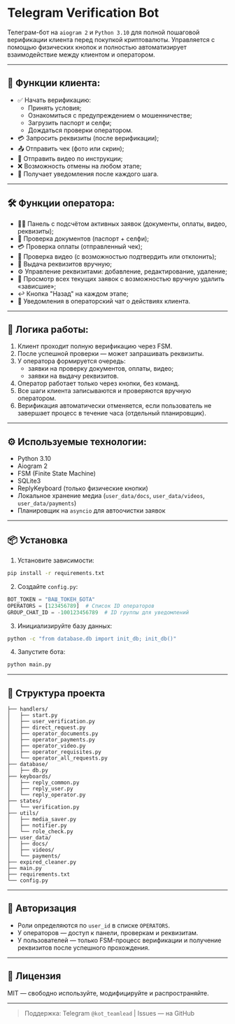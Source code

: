 # Telegram Verification Bot

Телеграм-бот на `aiogram 2` и `Python 3.10` для полной пошаговой верификации клиента перед покупкой криптовалюты. Управляется с помощью физических кнопок и полностью автоматизирует взаимодействие между клиентом и оператором.

---

## 📲 Функции клиента:

- ✅ Начать верификацию:
  - Принять условия;
  - Ознакомиться с предупреждением о мошенничестве;
  - Загрузить паспорт и селфи;
  - Дождаться проверки оператором.
- 💳 Запросить реквизиты (после верификации);
- 📤 Отправить чек (фото или скрин);
- 🎥 Отправить видео по инструкции;
- ❌ Возможность отмены на любом этапе;
- 📩 Получает уведомления после каждого шага.

---

## 🛠 Функции оператора:

- 👨‍💼 Панель с подсчётом активных заявок (документы, оплаты, видео, реквизиты);
- 📄 Проверка документов (паспорт + селфи);
- 💳 Проверка оплаты (отправленный чек);
- 🎥 Проверка видео (с возможностью подтвердить или отклонить);
- 💬 Выдача реквизитов вручную;
- ⚙️ Управление реквизитами: добавление, редактирование, удаление;
- 🧹 Просмотр всех текущих заявок с возможностью вручную удалить «зависшие»;
- ↩ Кнопка "Назад" на каждом этапе;
- 🔔 Уведомления в операторский чат о действиях клиента.

---

## 🧠 Логика работы:

1. Клиент проходит полную верификацию через FSM.
2. После успешной проверки — может запрашивать реквизиты.
3. У оператора формируется очередь:
   - заявки на проверку документов, оплаты, видео;
   - заявки на выдачу реквизитов.
4. Оператор работает только через кнопки, без команд.
5. Все шаги клиента записываются и проверяются вручную оператором.
6. Верификация автоматически отменяется, если пользователь не завершает процесс в течение часа (отдельный планировщик).

---

## ⚙️ Используемые технологии:

- Python 3.10
- Aiogram 2
- FSM (Finite State Machine)
- SQLite3
- ReplyKeyboard (только физические кнопки)
- Локальное хранение медиа (`user_data/docs`, `user_data/videos`, `user_data/payments`)
- Планировщик на `asyncio` для автоочистки заявок

---

## 📦 Установка

1. Установите зависимости:

```bash
pip install -r requirements.txt
```

2. Создайте `config.py`:

```python
BOT_TOKEN = "ВАШ_ТОКЕН_БОТА"
OPERATORS = [123456789]  # Список ID операторов
GROUP_CHAT_ID = -100123456789  # ID группы для уведомлений
```

3. Инициализируйте базу данных:

```bash
python -c "from database.db import init_db; init_db()"
```

4. Запустите бота:

```bash
python main.py
```

---

## 📁 Структура проекта

```
├── handlers/
│   ├── start.py
│   ├── user_verification.py
│   ├── direct_request.py
│   ├── operator_documents.py
│   ├── operator_payments.py
│   ├── operator_video.py
│   ├── operator_requisites.py
│   └── operator_all_requests.py
├── database/
│   ├── db.py
├── keyboards/
│   ├── reply_common.py
│   ├── reply_user.py
│   └── reply_operator.py
├── states/
│   └── verification.py
├── utils/
│   ├── media_saver.py
│   ├── notifier.py
│   └── role_check.py
├── user_data/
│   ├── docs/
│   ├── videos/
│   └── payments/
├── expired_cleaner.py
├── main.py
├── requirements.txt
└── config.py
```

---

## 🔐 Авторизация

- Роли определяются по `user_id` в списке `OPERATORS`.
- У операторов — доступ к панели, проверкам и реквизитам.
- У пользователей — только FSM-процесс верификации и получение реквизитов после успешного прохождения.

---

## 📝 Лицензия

MIT — свободно используйте, модифицируйте и распространяйте.

---

> Поддержка: Telegram `@kot_teamlead` | Issues — на GitHub
